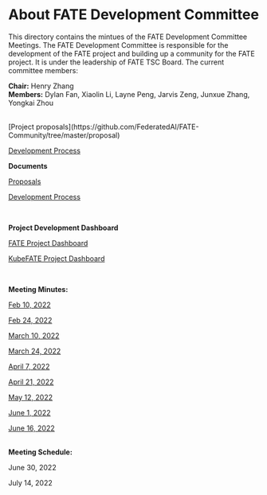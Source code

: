 # About FATE Development Committee

This directory contains the mintues of the FATE Development Committee Meetings. The FATE  Development Committee is responsible for the development of the FATE project and building up a community
for the FATE project. It is under the leadership of FATE TSC Board. The current committee members:

**Chair:** Henry Zhang  
**Members:** Dylan Fan, Xiaolin Li, Layne Peng, Jarvis Zeng, Junxue Zhang, Yongkai Zhou  

<BR>
[Project proposals](https://github.com/FederatedAI/FATE-Community/tree/master/proposal)

[Development Process](https://github.com/FederatedAI/FATE-Community/blob/master/FederatedAI_PROJECT_PROCESS_GUIDELINE.md)

  
**Documents**
  
[Proposals](https://github.com/FederatedAI/FATE-Community/tree/master/proposal)

[Development Process](https://github.com/FederatedAI/FATE-Community/blob/master/FederatedAI_PROJECT_PROCESS_GUIDELINE.md)


<BR>
  
**Project Development Dashboard**

[FATE Project Dashboard](https://github.com/orgs/FederatedAI/projects?type=beta)

[KubeFATE Project Dashboard](https://github.com/orgs/FederatedAI/projects/5/views/1)

<BR>

  
**Meeting Minutes:**

[Feb 10, 2022](FATEDevMeeting20220210.pdf)
  
[Feb 24, 2022](FATEDevMeeting20220224.pdf)

[March 10, 2022](FATEDevMeeting20220310.pdf)

[March 24, 2022](FATEDevMeeting20220324.pdf)

[April 7, 2022](FATEDevMeeting20220407.pdf)

[April 21, 2022](FATEDevMeeting20220421.pdf)

[May 12, 2022](FATEDevMeeting20220512.pdf)
  
[June 1, 2022](FATEDevMeeting20220601.pdf)  

[June 16, 2022](FATEDevMeeting20220616.pdf) <BR><BR>
  
**Meeting Schedule:**

June 30, 2022

July 14, 2022



